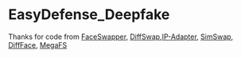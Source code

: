 # EasyDefense_Deepfake

Thanks for code from [FaceSwapper](https://github.com/liqi-casia/FaceSwapper), [DiffSwap](https://github.com/wl-zhao/DiffSwap),[IP-Adapter](https://github.com/tencent-ailab/IP-Adapter), [SimSwap](https://github.com/neuralchen/SimSwap), [DiffFace](https://github.com/hxngiee/DiffFace), [MegaFS](https://github.com/zyainfal/One-Shot-Face-Swapping-on-Megapixels)
